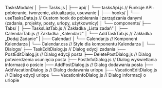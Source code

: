 TasksModule/
│
├── Tasks.js
|
├── api/
│   └── tasksApi.js     // Funkcje API: pobieranie, tworzenie, aktualizacja, usuwanie
│
├── hooks/
│   └── useTasksData.js       // Custom hook do pobierania i zarządzania danymi (zadania, projekty, posty, urlopy, użytkownicy)
│
└── components/
    ├── Tabs/
    │   ├── TasksListTab.js   // Zakładka „Lista zadań”
    │   ├── CalendarTab.js    // Zakładka „Kalendarz”
    │   └── AddTaskTab.js     // Zakładka „Dodaj Zadanie”
    |
    ├── Calendar/
    │   └── Calendar.js       // Komponent Kalendarza
    |   └── Calendar.css      // Style dla komponentu Kalendarza
    │
    └── Dialogs/
        ├── TaskEditDialog.js       // Dialog edycji zadania
        ├── PostEditDialog.js       // Dialog edycji posta
        ├── DeletePostDialog.js     // Dialog potwierdzenia usunięcia posta
        ├── PostInfoDialog.js       // Dialog wyświetlania informacji o poście
        ├── AddPostDialog.js        // Dialog dodawania posta
        ├── AddVacationDialog.js    // Dialog dodawania urlopu
        ├── VacationEditDialog.js   // Dialog edycji urlopu
        └── VacationInfoDialog.js   // Dialog informacji o urlopie
